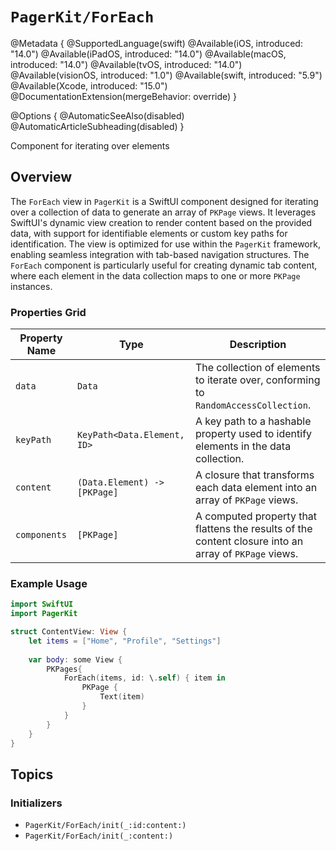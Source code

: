 # ``PagerKit/ForEach``

@Metadata {
    @SupportedLanguage(swift)
    @Available(iOS, introduced: "14.0")
    @Available(iPadOS, introduced: "14.0")
    @Available(macOS, introduced: "14.0")
    @Available(tvOS, introduced: "14.0")
    @Available(visionOS, introduced: "1.0")
    @Available(swift, introduced: "5.9")
    @Available(Xcode, introduced: "15.0")
    @DocumentationExtension(mergeBehavior: override)
}

@Options {
    @AutomaticSeeAlso(disabled)
    @AutomaticArticleSubheading(disabled)
}


Component for iterating over elements  

## Overview

The `ForEach` view in `PagerKit` is a SwiftUI component designed for iterating over a collection of data to generate an array of ``PKPage`` views. It leverages SwiftUI's dynamic view creation to render content based on the provided data, with support for identifiable elements or custom key paths for identification. The view is optimized for use within the `PagerKit` framework, enabling seamless integration with tab-based navigation structures. The `ForEach` component is particularly useful for creating dynamic tab content, where each element in the data collection maps to one or more ``PKPage`` instances.

### Properties Grid
| Property Name | Type | Description |
|---------------|------|-------------|
| `data` | `Data` | The collection of elements to iterate over, conforming to `RandomAccessCollection`. |
| `keyPath` | `KeyPath<Data.Element, ID>` | A key path to a hashable property used to identify elements in the data collection. |
| `content` | `(Data.Element) -> [PKPage]` | A closure that transforms each data element into an array of ``PKPage`` views. |
| `components` | `[PKPage]` | A computed property that flattens the results of the content closure into an array of ``PKPage`` views. |

### Example Usage
```swift
import SwiftUI
import PagerKit

struct ContentView: View {
    let items = ["Home", "Profile", "Settings"]
    
    var body: some View {
        PKPages{
            ForEach(items, id: \.self) { item in
                PKPage {
                    Text(item)
                }
            }
        }
    }
}
```

## Topics

### Initializers
- ``PagerKit/ForEach/init(_:id:content:)``
- ``PagerKit/ForEach/init(_:content:)``

